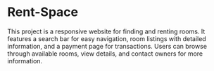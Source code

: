 # Rent-Space
This project is a responsive website for finding and renting rooms. It features a search bar for easy navigation, room listings with detailed information, and a payment page for transactions. Users can browse through available rooms, view details, and contact owners for more information.
